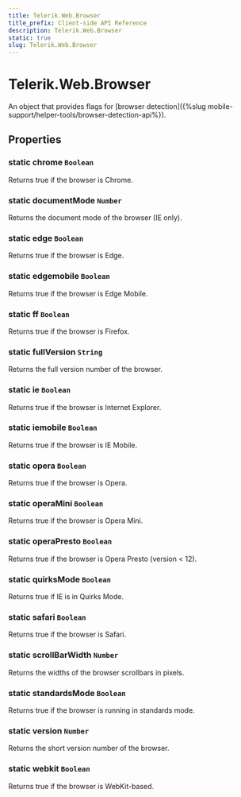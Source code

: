 ```yaml
---
title: Telerik.Web.Browser
title_prefix: Client-side API Reference
description: Telerik.Web.Browser
static: true
slug: Telerik.Web.Browser
---
```


# Telerik.Web.Browser

An object that provides flags for [browser detection]({%slug mobile-support/helper-tools/browser-detection-api%}).

## Properties

### static chrome `Boolean`

Returns true if the browser is Chrome.

### static documentMode `Number`

Returns the document mode of the browser (IE only).

### static edge `Boolean`

Returns true if the browser is Edge.

### static edgemobile `Boolean`

Returns true if the browser is Edge Mobile.

### static ff `Boolean`

Returns true if the browser is Firefox.

### static fullVersion `String`

Returns the full version number of the browser.

### static ie `Boolean`

Returns true if the browser is Internet Explorer.

### static iemobile `Boolean`

Returns true if the browser is IE Mobile.

### static opera `Boolean`

Returns true if the browser is Opera.

### static operaMini `Boolean`

Returns true if the browser is Opera Mini.

### static operaPresto `Boolean`

Returns true if the browser is Opera Presto (version < 12).

### static quirksMode `Boolean`

Returns true if IE is in Quirks Mode.

### static safari `Boolean`

Returns true if the browser is Safari.

### static scrollBarWidth `Number`

Returns the widths of the browser scrollbars in pixels.

### static standardsMode `Boolean`

Returns true if the browser is running in standards mode.

### static version `Number`

Returns the short version number of the browser.

### static webkit `Boolean`

Returns true if the browser is WebKit-based.

